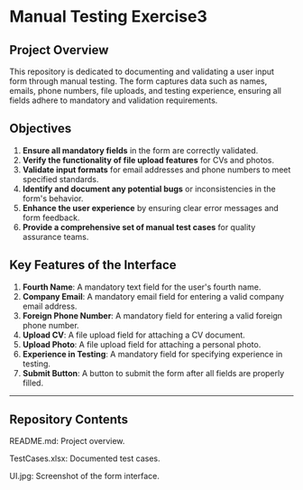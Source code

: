 # Manual Testing Exercise3

## Project Overview  
This repository is dedicated to documenting and validating a user input form through manual testing. The form captures data such as names, emails, phone numbers, file uploads, and testing experience, ensuring all fields adhere to mandatory and validation requirements.



## Objectives  
1. **Ensure all mandatory fields** in the form are correctly validated.  
2. **Verify the functionality of file upload features** for CVs and photos.  
3. **Validate input formats** for email addresses and phone numbers to meet specified standards.  
4. **Identify and document any potential bugs** or inconsistencies in the form's behavior.  
5. **Enhance the user experience** by ensuring clear error messages and form feedback.  
6. **Provide a comprehensive set of manual test cases** for quality assurance teams.



## Key Features of the Interface  
1. **Fourth Name**: A mandatory text field for the user's fourth name.  
2. **Company Email**: A mandatory email field for entering a valid company email address.  
3. **Foreign Phone Number**: A mandatory field for entering a valid foreign phone number.  
4. **Upload CV**: A file upload field for attaching a CV document.  
5. **Upload Photo**: A file upload field for attaching a personal photo.  
6. **Experience in Testing**: A mandatory field for specifying experience in testing.  
7. **Submit Button**: A button to submit the form after all fields are properly filled.

---

## Repository Contents  
README.md: Project overview.

TestCases.xlsx: Documented test cases.

UI.jpg: Screenshot of the form interface.
